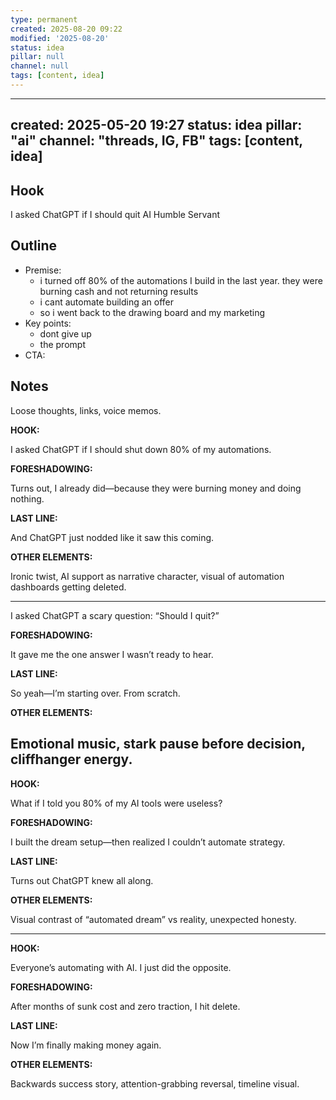 ```yaml
---
type: permanent
created: 2025-08-20 09:22
modified: '2025-08-20'
status: idea
pillar: null
channel: null
tags: [content, idea]
---
```

---
created: 2025-05-20 19:27
status: idea
pillar: "ai"
channel: "threads, IG, FB"
tags: [content, idea]
---

## Hook  
I asked ChatGPT if I should quit AI Humble Servant

## Outline  
- Premise:  
	- i turned off 80% of the automations I build in the last year. they were burning cash and not returning results
	- i cant automate building an offer
	- so i went back to the drawing board and my marketing
- Key points:  
	- dont give up
	- the prompt
- CTA:  

## Notes  
Loose thoughts, links, voice memos.

**HOOK:**

I asked ChatGPT if I should shut down 80% of my automations.

**FORESHADOWING:**

Turns out, I already did—because they were burning money and doing nothing.

**LAST LINE:**

And ChatGPT just nodded like it saw this coming.

**OTHER ELEMENTS:**

Ironic twist, AI support as narrative character, visual of automation dashboards getting deleted.

---
I asked ChatGPT a scary question: “Should I quit?”

**FORESHADOWING:**

It gave me the one answer I wasn’t ready to hear.

**LAST LINE:**

So yeah—I’m starting over. From scratch.

**OTHER ELEMENTS:**

Emotional music, stark pause before decision, cliffhanger energy.
---

**HOOK:**

What if I told you 80% of my AI tools were useless?

**FORESHADOWING:**

I built the dream setup—then realized I couldn’t automate strategy.

**LAST LINE:**

Turns out ChatGPT knew all along.

**OTHER ELEMENTS:**

Visual contrast of “automated dream” vs reality, unexpected honesty.

---
**HOOK:**

Everyone’s automating with AI. I just did the opposite.

**FORESHADOWING:**

After months of sunk cost and zero traction, I hit delete.

**LAST LINE:**

Now I’m finally making money again.

**OTHER ELEMENTS:**

Backwards success story, attention-grabbing reversal, timeline visual.